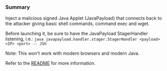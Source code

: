 ### Summary

Inject a malicious signed Java Applet (JavaPayload) that connects back to the attacker giving basic shell commands, command exec and wget.

Before launching it, be sure to have the JavaPayload StagerHandler listening, i.e.: `java javapayload.handler.stager.StagerHandler <payload> <IP> <port> -- JSh`

Note: This won't work with modern browsers and modern Java.

Refer to the [README](https://github.com/beefproject/beef/tree/master/modules/exploits/local_host/java_payload) for more information.